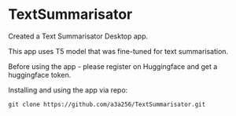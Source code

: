 # TextSummarisator

Created a Text Summarisator Desktop app.

This app uses T5 model that was fine-tuned for text summarisation.

Before using the app - please register on Huggingface and get a huggingface token.

Installing and using the app via repo:

```
git clone https://github.com/a3a256/TextSummarisator.git
```